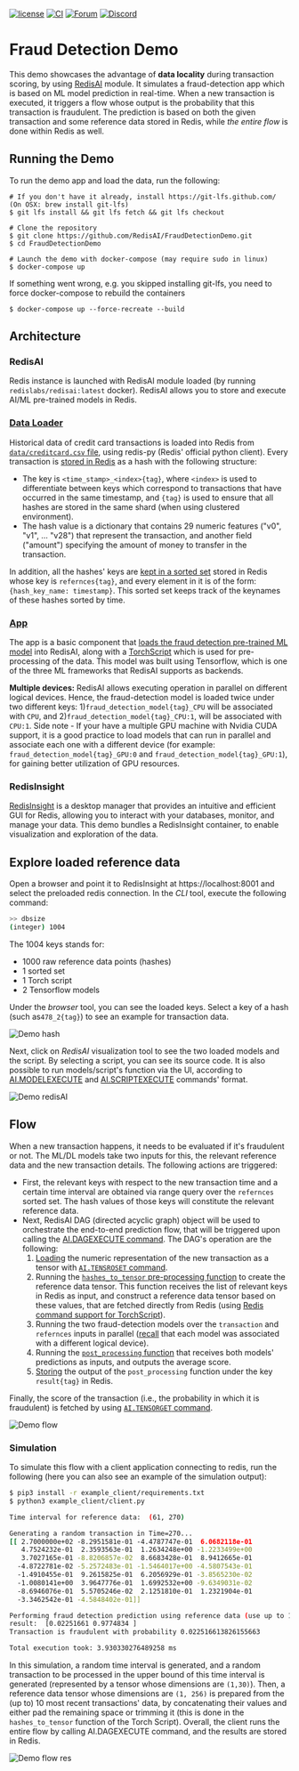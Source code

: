 [![license](https://img.shields.io/github/license/RedisAI/FraudDetectionDemo.svg)](https://github.com/RedisAI/FraudDetectionDemo)
[![CI](https://github.com/RedisAI/FraudDetectionDemo/actions/workflows/ci-config.yml/badge.svg)](https://github.com/RedisAI/FraudDetectionDemo/actions/workflows/ci-config.yml)
[![Forum](https://img.shields.io/badge/Forum-RedisAI-blue)](https://forum.redislabs.com/c/modules/redisai)
[![Discord](https://img.shields.io/discord/697882427875393627)](https://discord.gg/rTQm7UZ)

# Fraud Detection Demo    

This demo showcases the advantage of **data locality** during transaction scoring, by using [RedisAI](https://oss.redislabs.com/redisai/) module.
It simulates a fraud-detection app which is based on ML model prediction in real-time. When a new transaction is executed, it triggers a flow whose output is the probability that this transaction is fraudulent. The prediction is based on both the given transaction and some reference data stored in Redis, while *the entire flow* is done within Redis as well.   

## Running the Demo
To run the demo app and load the data, run the following:
```
# If you don't have it already, install https://git-lfs.github.com/ (On OSX: brew install git-lfs)
$ git lfs install && git lfs fetch && git lfs checkout

# Clone the repository
$ git clone https://github.com/RedisAI/FraudDetectionDemo.git
$ cd FraudDetectionDemo

# Launch the demo with docker-compose (may require sudo in linux)
$ docker-compose up
```
If something went wrong, e.g. you skipped installing git-lfs, you need to force docker-compose to rebuild the containers
```
$ docker-compose up --force-recreate --build
```

## Architecture
### RedisAI
Redis instance is launched with RedisAI module loaded (by running `redislabs/redisai:latest` docker). RedisAI allows you to store and execute AI/ML pre-trained models in Redis.

### [Data Loader](https://github.com/RedisAI/FraudDetectionDemo/blob/master/dataloader/load.py)
Historical data of credit card transactions is loaded into Redis from [`data/creditcard.csv` file](https://media.githubusercontent.com/media/RedisAI/FraudDetectionDemo/master/dataloader/data/creditcard.csv), using redis-py (Redis' official python client). Every transaction is [stored in Redis](https://github.com/RedisAI/FraudDetectionDemo/blob/master/dataloader/load.py#L31) as a hash with the following structure:
- The key is `<time_stamp>_<index>{tag}`, where `<index>` is used to differentiate between keys which correspond to transactions that have occurred in the same timestamp, and `{tag}` is used to ensure that all hashes are stored in the same shard (when using clustered environment). 
- The hash value is a dictionary that contains 29 numeric features ("v0", "v1", ... "v28") that represent the transaction, and another field ("amount") specifying the amount of money to transfer in the transaction.

In addition, all the hashes' keys are [kept in a sorted set](https://github.com/RedisAI/FraudDetectionDemo/blob/master/dataloader/load.py#L34) stored in Redis whose key is `refernces{tag}`, and every element in it is of the form: `{hash_key_name: timestamp}`. This sorted set keeps track of the keynames of these hashes sorted by time.

### [App](https://github.com/RedisAI/FraudDetectionDemo/blob/master/app/app_runner.py)
The app is a basic component that [loads the fraud detection pre-trained ML model](https://github.com/RedisAI/FraudDetectionDemo/blob/master/app/app_runner.py#L16) into RedisAI, along with a [TorchScript](https://oss.redis.com/redisai/intro/#scripting) which is used for pre-processing of the data. This model was built using Tensorflow, which is one of the three ML frameworks that RedisAI supports as backends.

**Multiple devices:** RedisAI allows executing operation in parallel on different logical devices. Hence, the fraud-detection model is loaded twice under two different keys: 1)`fraud_detection_model{tag}_CPU` will be associated with `CPU`, and 2)`fraud_detection_model{tag}_CPU:1`, will be associated with `CPU:1`.
Side note - If your have a multiple GPU machine with Nvidia CUDA support, it is a good practice to load models that can run in parallel and associate each one with a different device (for example: `fraud_detection_model{tag}_GPU:0` and `fraud_detection_model{tag}_GPU:1`), for gaining better utilization of GPU resources.

### RedisInsight
[RedisInsight](https://redis.com/redis-enterprise/redis-insight/) is a desktop manager that provides an intuitive and efficient GUI for Redis, allowing you to interact with your databases, monitor, and manage your data. This demo bundles a RedisInsight container, to enable visualization and exploration of the data.  

## Explore loaded reference data
Open a browser and point it to RedisInsight at https://localhost:8001 and select the preloaded redis connection.
In the *CLI* tool, execute the following command:
```bash
>> dbsize
(integer) 1004
```

The 1004 keys stands for:
- 1000 raw reference data points (hashes)
- 1 sorted set
- 1 Torch script
- 2 Tensorflow models

Under the *browser* tool, you can see the loaded keys. Select a key of a hash (such as`478_2{tag}`) to see an example for transaction data.

![Demo hash](./demo_hash.png "Demo hash redisInsights")

Next, click on *RedisAI* visualization tool to see the two loaded models and the script. By selecting a script, you can see its source code. It is also possible to run models/script's function via the UI, according to [AI.MODELEXECUTE](https://oss.redis.com/redisai/commands/#aimodelexecute) and [AI.SCRIPTEXECUTE](https://oss.redis.com/redisai/commands/#aiscriptexecute) commands' format.   

![Demo redisAI](./demo_redisAI.png "Demo redisAI redisInsights")

## Flow
When a new transaction happens, it needs to be evaluated if it's fraudulent or not. The ML/DL models take two inputs for this, the relevant reference data and the new transaction details. The following actions are triggered:
* First, the relevant keys with respect to the new transaction time and a certain time interval are obtained via range query over the `refernces` sorted set. The hash values of those keys will constitute the relevant reference data.
* Next, RedisAI DAG (directed acyclic graph) object will be used to orchestrate the end-to-end prediction flow, that will be triggered upon calling the [AI.DAGEXECUTE command](https://oss.redis.com/redisai/commands/#aidagexecute). The DAG's operation are the following:
  1. [Loading](https://github.com/RedisAI/FraudDetectionDemo/blob/master/example_client/client.py#L26) the numeric representation of the new transaction as a tensor with [`AI.TENSROSET` command](https://oss.redis.com/redisai/commands/#aitensorset).
  2. Running the [`hashes_to_tensor` pre-processing function](https://github.com/RedisAI/FraudDetectionDemo/blob/master/app/script.py#L23) to create the reference data tensor. This function receives the list of relevant keys in Redis as input, and construct a reference data tensor based on these values, that are fetched directly from Redis (using [Redis command support for TorchScript](https://oss.redis.com/redisai/commands/#redis-commands-support)).
  3. Running the two fraud-detection models over the `transaction` and `refernces` inputs in parallel ([recall](https://github.com/RedisAI/FraudDetectionDemo/blob/master/README.md#L43) that each model was associated with a different logical device).
  4. Running the [`post_processing` function](https://github.com/RedisAI/FraudDetectionDemo/blob/master/app/script.py#L37) that receives both models' predictions as inputs, and outputs the average score.
  5. [Storing](https://github.com/RedisAI/FraudDetectionDemo/blob/master/example_client/client.py#L25) the output of the `post_processing` function under the key `result{tag}` in Redis.

Finally, the score of the transaction (i.e., the probability in which it is fraudulent) is fetched by using [`AI.TENSORGET` command](https://oss.redis.com/redisai/commands/#aitensorget).

![Demo flow](./demo_flow.png "Demo flow")

### Simulation
To simulate this flow with a client application connecting to redis, run the following (here you can also see an example of the simulation output):
```bash
$ pip3 install -r example_client/requirements.txt
$ python3 example_client/client.py

Time interval for reference data:  (61, 270)

Generating a random transaction in Time=270...
[[ 2.7000000e+02 -8.2951581e-01 -4.4787747e-01  6.0682118e-01
   4.7524232e-01  2.3593563e-01  1.2634248e+00 -1.2233499e+00
   3.7027165e-01 -8.8206857e-02  8.6683428e-01  8.9412665e-01
  -4.8722781e-02 -5.2572483e-01 -1.5464017e+00 -4.5807543e-01
  -1.4910455e-01  9.2615825e-01  6.2056929e-01 -3.8565230e-02
  -1.0080141e+00  3.9647776e-01  1.6992532e+00 -9.6349031e-02
  -8.6946076e-01  5.5705246e-02  2.1251810e-01  1.2321904e-01
  -3.3462542e-01 -4.5848402e-01]]

Performing fraud detection prediction using reference data (use up to 10 previous transactions)...
result:  [0.02251661 0.9774834 ]
Transaction is fraudulent with probability 0.022516613826155663

Total execution took: 3.930330276489258 ms


```

In this simulation, a random time interval is generated, and a random transaction to be processed in the upper bound of this time interval is generated (represented by a tensor whose dimensions are `(1,30)`). Then, a reference data tensor whose dimensions are `(1, 256)` is prepared from the (up to) 10 most recent transactions' data, by concatenating their values and either pad the remaining space or trimming it (this is done in the `hashes_to_tensor` function of the Torch Script). Overall, the client runs the entire flow by calling AI.DAGEXECUTE command, and the results are stored in Redis.    

![Demo flow res](./demo_res.png "Demo flow result")
